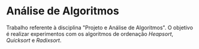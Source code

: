 # Análise de Algoritmos
Trabalho referente à disciplina "Projeto e Análise de Algoritmos". O objetivo é realizar experimentos com os algoritmos de ordenação _Heapsort_, _Quicksort_ e _Radixsort_.
